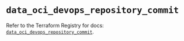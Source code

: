 # `data_oci_devops_repository_commit`

Refer to the Terraform Registry for docs: [`data_oci_devops_repository_commit`](https://registry.terraform.io/providers/oracle/oci/7.19.0/docs/data-sources/devops_repository_commit).
